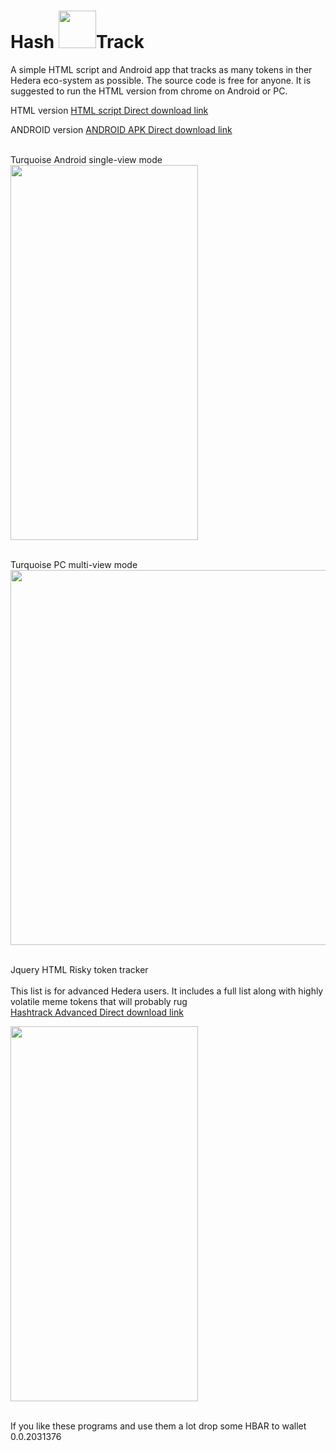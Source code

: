 # Hash <image src="https://scontent-ord5-1.xx.fbcdn.net/v/t1.15752-9/350364405_1706877683058238_840596150748564760_n.png?_nc_cat=106&ccb=1-7&_nc_sid=ae9488&_nc_ohc=va-ozH6t4wcAX9__VeL&_nc_ht=scontent-ord5-1.xx&oh=03_AdQj4rztQjItIiCnWjZh4cKGgcA1t35sXb9_ESPKkPTlnA&oe=649CC2F2" width="60" height="60" >Track

A simple HTML script and Android app that tracks as many tokens in ther Hedera eco-system as possible.
The source code is free for anyone.
It is suggested to run the HTML version  from chrome on Android or PC.

 HTML version
 <a href="https://cdn.fbsbx.com/v/t59.2708-21/350282182_965934374550258_9047024795384798044_n.html/Index.html?_nc_cat=101&ccb=1-7&_nc_sid=0cab14&_nc_ohc=hDoI9h2RGMQAX_gPrc_&_nc_ht=cdn.fbsbx.com&oh=03_AdQmdGeCfnU8amsEV7U_cS5Hr3GtmU2sNsY9oddY64slkg&oe=64784803&dl=1">HTML script Direct download link</a>
 
  ANDROID version
 <a href="https://cdn.fbsbx.com/v/t59.2708-21/350238004_205995435679687_516385718355421703_n.apk/_Hashtrack_17155919.apk?_nc_cat=107&ccb=1-7&_nc_sid=0cab14&_nc_ohc=FCJU2HGlPBEAX_qMMT8&_nc_ht=cdn.fbsbx.com&oh=03_AdRGMyo4sQrZrRnmpFeTAYC75uFiVn6Lk2gfZvkpHBpKBQ&oe=6476D673&dl=1"> ANDROID APK  Direct download link</a>
 
<br> Turquoise Android single-view mode</br>
 <image src="https://scontent-ord5-1.xx.fbcdn.net/v/t1.15752-9/348356594_161304863420548_8144081008170827079_n.jpg?_nc_cat=108&ccb=1-7&_nc_sid=ae9488&_nc_ohc=kOse-fjnmt4AX8joes_&_nc_ht=scontent-ord5-1.xx&oh=03_AdSjr3IjfW7jgQhpUGqjyQyQ6u0tc2YdlAKDwzIIbCmJAQ&oe=649DA116" width="300" height="600" >
 
 <br> Turquoise PC multi-view mode</br>
 <image src="https://scontent-ord5-2.xx.fbcdn.net/v/t1.15752-9/350023312_128472776916749_4884127378609950475_n.png?_nc_cat=103&ccb=1-7&_nc_sid=ae9488&_nc_ohc=bwgl-HKRAXIAX-o51kS&_nc_ht=scontent-ord5-2.xx&oh=03_AdQ5pH9bhwW8k6gjZvCPOlZTA9CUnBpjdfCoprGwuZ-sAg&oe=649DBA1E" width="900" height="600" >

 <br>Jquery HTML Risky token tracker</br>
 <br>This list is for advanced Hedera users. It includes a full list along with highly volatile meme tokens that will probably rug</br>
 <a href="https://cdn.fbsbx.com/v/t59.2708-21/349461334_2022767514721455_7527966355647272772_n.html/Advanced-list.html?_nc_cat=101&ccb=1-7&_nc_sid=0cab14&_nc_ohc=gy7S7V3hL-sAX8R-95O&_nc_ht=cdn.fbsbx.com&oh=03_AdSti-CZRH--1PQ6HN5NkHnZt4R6QSDLToqJCvDVTuQrXg&oe=647744D5&dl=1"> Hashtrack Advanced Direct download link</a>
 
 <image src="https://scontent-ord5-1.xx.fbcdn.net/v/t1.15752-9/350347300_1399920580786995_7962366737636499268_n.png?_nc_cat=111&ccb=1-7&_nc_sid=ae9488&_nc_ohc=4Ipe2yWIoBMAX-1XP2W&_nc_ht=scontent-ord5-1.xx&oh=03_AdQKlPWnt1vnkLYULBRxoFXjL_kCGnma2xkMKA02AtQ7RQ&oe=649CC5EF" width="300" height="600" >
 
 <br> If you like these programs and use them a lot drop some HBAR to wallet 0.0.2031376</br>
 
 


